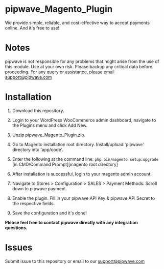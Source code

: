 pipwave_Magento_Plugin
==========================
We provide simple, reliable, and cost-effective way to accept payments online. And it's free to use!

Notes
=====
pipwave is not responsible for any problems that might arise from the use of this module. 
Use at your own risk. Please backup any critical data before proceeding. For any query or 
assistance, please email support@pipwave.com

Installation
============
1. Download this repository.

2. Login to your WordPress WooCommerce admin dashboard, navigate to the Plugins menu and click Add New.

3. Unzip pipwave_Magento_Plugin.zip. 

4. Go to Magento installation root directory. Install/upload 'pipwave' directory into 'app/code'.

5. Enter the following at the command line: `php bin/magento setup:upgrade`
[in CMD/Command Prompt][magento root directory]

5. After installation is successful, login to your magento admin account.

6. Navigate to Stores > Configuration > SALES > Payment Methods. Scroll down to pipwave payment.

7. Enable the plugin. Fill in your pipwave API Key & pipwave API Secret to the respective fields.

8. Save the configuration and it's done!

**Please feel free to contact pipwave directly with any integration questions.**

Issues
======
Submit issue to this repository or email to our support@pipwave.com
